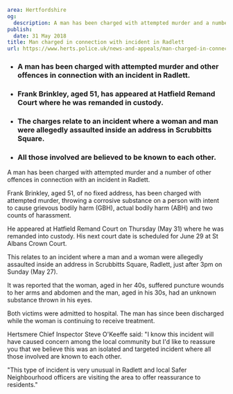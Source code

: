 ```yaml
area: Hertfordshire
og:
  description: A man has been charged with attempted murder and a number of other offences in connection with an incident in Radlett.
publish:
  date: 31 May 2018
title: Man charged in connection with incident in Radlett
url: https://www.herts.police.uk/news-and-appeals/man-charged-in-connection-with-incident-in-Radlett-0288C
```

* ### A man has been charged with attempted murder and other offences in connection with an incident in Radlett.

 * ### Frank Brinkley, aged 51, has appeared at Hatfield Remand Court where he was remanded in custody.

 * ### The charges relate to an incident where a woman and man were allegedly assaulted inside an address in Scrubbitts Square.

 * ### All those involved are believed to be known to each other.

A man has been charged with attempted murder and a number of other offences in connection with an incident in Radlett.

Frank Brinkley, aged 51, of no fixed address, has been charged with attempted murder, throwing a corrosive substance on a person with intent to cause grievous bodily harm (GBH), actual bodily harm (ABH) and two counts of harassment.

He appeared at Hatfield Remand Court on Thursday (May 31) where he was remanded into custody. His next court date is scheduled for June 29 at St Albans Crown Court.

This relates to an incident where a man and a woman were allegedly assaulted inside an address in Scrubbitts Square, Radlett, just after 3pm on Sunday (May 27).

It was reported that the woman, aged in her 40s, suffered puncture wounds to her arms and abdomen and the man, aged in his 30s, had an unknown substance thrown in his eyes.

Both victims were admitted to hospital. The man has since been discharged while the woman is continuing to receive treatment.

Hertsmere Chief Inspector Steve O'Keeffe said: "I know this incident will have caused concern among the local community but I'd like to reassure you that we believe this was an isolated and targeted incident where all those involved are known to each other.

"This type of incident is very unusual in Radlett and local Safer Neighbourhood officers are visiting the area to offer reassurance to residents."
